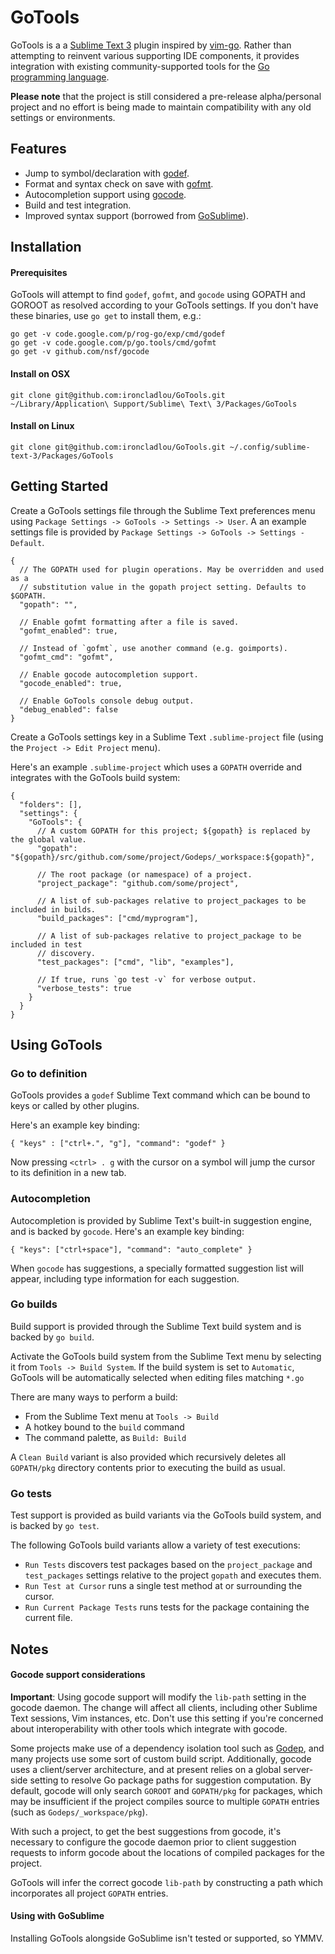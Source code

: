 # GoTools

GoTools is a a [Sublime Text 3](http://www.sublimetext.com) plugin inspired by [vim-go](https://github.com/fatih/vim-go). Rather than attempting to reinvent various supporting IDE components, it provides integration with existing community-supported tools for the [Go programming language](http://www.golang.org).

**Please note** that the project is still considered a pre-release alpha/personal project and no effort is being made to maintain compatibility with any old settings or environments.

## Features

* Jump to symbol/declaration with [godef](http://godoc.org/code.google.com/p/rog-go/exp/cmd/godef).
* Format and syntax check on save with [gofmt](http://godoc.org/code.google.com/p/go.tools/cmd/gofmt).
* Autocompletion support using [gocode](https://github.com/nsf/gocode).
* Build and test integration.
* Improved syntax support (borrowed from [GoSublime](https://github.com/DisposaBoy/GoSublime)).


## Installation

#### Prerequisites

GoTools will attempt to find `godef`, `gofmt`, and `gocode` using GOPATH and GOROOT as resolved according to your GoTools settings. If you don't have these binaries, use `go get` to install them, e.g.:

    go get -v code.google.com/p/rog-go/exp/cmd/godef
    go get -v code.google.com/p/go.tools/cmd/gofmt
    go get -v github.com/nsf/gocode

#### Install on OSX

    git clone git@github.com:ironcladlou/GoTools.git ~/Library/Application\ Support/Sublime\ Text\ 3/Packages/GoTools

#### Install on Linux

    git clone git@github.com:ironcladlou/GoTools.git ~/.config/sublime-text-3/Packages/GoTools

## Getting Started

Create a GoTools settings file through the Sublime Text preferences menu using `Package Settings -> GoTools -> Settings -> User`. A an example settings file is provided by `Package Settings -> GoTools -> Settings - Default`.

```
{
  // The GOPATH used for plugin operations. May be overridden and used as a
  // substitution value in the gopath project setting. Defaults to $GOPATH.
  "gopath": "",

  // Enable gofmt formatting after a file is saved.
  "gofmt_enabled": true,

  // Instead of `gofmt`, use another command (e.g. goimports).
  "gofmt_cmd": "gofmt",

  // Enable gocode autocompletion support.
  "gocode_enabled": true,

  // Enable GoTools console debug output.
  "debug_enabled": false
}

```

Create a GoTools settings key in a Sublime Text `.sublime-project` file (using the `Project -> Edit Project` menu).

Here's an example `.sublime-project` which uses a `GOPATH` override and integrates with the GoTools build system:

```
{
  "folders": [],
  "settings": {
    "GoTools": {
      // A custom GOPATH for this project; ${gopath} is replaced by the global value.
      "gopath": "${gopath}/src/github.com/some/project/Godeps/_workspace:${gopath}",

      // The root package (or namespace) of a project.
      "project_package": "github.com/some/project",

      // A list of sub-packages relative to project_packages to be included in builds.
      "build_packages": ["cmd/myprogram"],

      // A list of sub-packages relative to project_package to be included in test
      // discovery.
      "test_packages": ["cmd", "lib", "examples"],

      // If true, runs `go test -v` for verbose output.
      "verbose_tests": true
    }
  }
}
```

## Using GoTools

### Go to definition

GoTools provides a `godef` Sublime Text command which can be bound to keys or called by other plugins.

Here's an example key binding:

    { "keys" : ["ctrl+.", "g"], "command": "godef" }

Now pressing `<ctrl> . g` with the cursor on a symbol will jump the cursor to its definition in a new tab.

### Autocompletion

Autocompletion is provided by Sublime Text's built-in suggestion engine, and is backed by `gocode`. Here's an example key binding:

    { "keys": ["ctrl+space"], "command": "auto_complete" }

When `gocode` has suggestions, a specially formatted suggestion list will appear, including type information for each suggestion.

### Go builds

Build support is provided through the Sublime Text build system and is backed by `go build`.

Activate the GoTools build system from the Sublime Text menu by selecting it from `Tools -> Build System`. If the build system is set to `Automatic`, GoTools will be automatically selected when editing files matching `*.go`

There are many ways to perform a build:
 
  * From the Sublime Text menu at `Tools -> Build`
  * A hotkey bound to the `build` command
  * The command palette, as `Build: Build`

A `Clean Build` variant is also provided which recursively deletes all `GOPATH/pkg` directory contents prior to executing the build as usual.

### Go tests

Test support is provided as build variants via the GoTools build system, and is backed by `go test`.

The following GoTools build variants allow a variety of test executions:

  * `Run Tests` discovers test packages based on the `project_package` and `test_packages` settings relative to the project `gopath` and executes them.
  * `Run Test at Cursor` runs a single test method at or surrounding the cursor.
  * `Run Current Package Tests` runs tests for the package containing the current file.

## Notes

#### Gocode support considerations

**Important**: Using gocode support will modify the `lib-path` setting in the gocode daemon. The change will affect all clients, including other Sublime Text sessions, Vim instances, etc. Don't use this setting if you're concerned about interoperability with other tools which integrate with gocode.

Some projects make use of a dependency isolation tool such as [Godep](https://github.com/tools/godep), and many projects use some sort of custom build script. Additionally, gocode uses a client/server architecture, and at present relies on a global server-side setting to resolve Go package paths for suggestion computation. By default, gocode will only search `GOROOT` and `GOPATH/pkg` for packages, which may be insufficient if the project compiles source to multiple `GOPATH` entries (such as `Godeps/_workspace/pkg`).

With such a project, to get the best suggestions from gocode, it's necessary to configure the gocode daemon prior to client suggestion requests to inform gocode about the locations of compiled packages for the project.

GoTools will infer the correct gocode `lib-path` by constructing a path which incorporates all project `GOPATH` entries.

#### Using with GoSublime

Installing GoTools alongside GoSublime isn't tested or supported, so YMMV.
